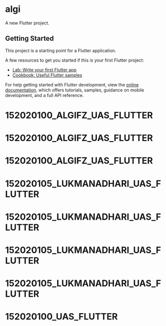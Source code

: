# algi

A new Flutter project.

## Getting Started

This project is a starting point for a Flutter application.

A few resources to get you started if this is your first Flutter project:

- [Lab: Write your first Flutter app](https://docs.flutter.dev/get-started/codelab)
- [Cookbook: Useful Flutter samples](https://docs.flutter.dev/cookbook)

For help getting started with Flutter development, view the
[online documentation](https://docs.flutter.dev/), which offers tutorials,
samples, guidance on mobile development, and a full API reference.
# 152020100_ALGIFZ_UAS_FLUTTER
# 152020100_ALGIFZ_UAS_FLUTTER
# 152020100_ALGIFZ_UAS_FLUTTER
# 152020105_LUKMANADHARI_UAS_FLUTTER
# 152020105_LUKMANADHARI_UAS_FLUTTER
# 152020105_LUKMANADHARI_UAS_FLUTTER
# 152020105_LUKMANADHARI_UAS_FLUTTER
# 152020100_UAS_FLUTTER

